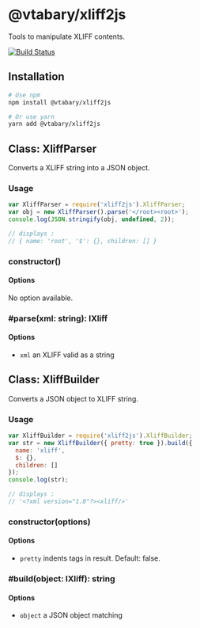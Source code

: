 # @vtabary/xliff2js

Tools to manipulate XLIFF contents.

[![Build Status](https://travis-ci.org/vtabary/xliff2js.svg?branch=master)](https://travis-ci.org/vtabary/xliff2js)

## Installation

```sh
# Use npm
npm install @vtabary/xliff2js

# Or use yarn
yarn add @vtabary/xliff2js
```

## Class: XliffParser

Converts a XLIFF string into a JSON object.

### Usage

```js
var XliffParser = require('xliff2js').XliffParser;
var obj = new XliffParser().parse('</root><root>');
console.log(JSON.stringify(obj, undefined, 2));

// displays :
// { name: 'root', '$': {}, children: [] }
```

### constructor()

#### Options

No option available.

### #parse(xml: string): IXliff

#### Options

* `xml` an XLIFF valid as a string

## Class: XliffBuilder

Converts a JSON object to XLIFF string.

### Usage

```js
var XliffBuilder = require('xliff2js').XliffBuilder;
var str = new XliffBuilder({ pretty: true }).build({
  name: 'xliff',
  $: {},
  children: []
});
console.log(str);

// displays :
// '<?xml version="1.0"?><xliff/>'
```

### constructor(options)

#### Options

* `pretty` indents tags in result. Default: false.

### #build(object: IXliff): string

#### Options

* `object` a JSON object matching
